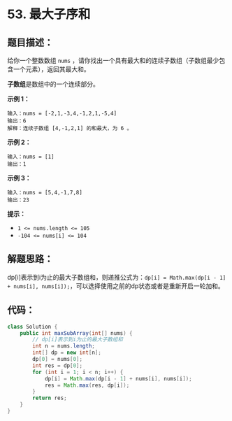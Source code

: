 # 53. 最大子序和

## 题目描述：

给你一个整数数组 `nums` ，请你找出一个具有最大和的连续子数组（子数组最少包含一个元素），返回其最大和。

**子数组**是数组中的一个连续部分。

**示例 1：**

```
输入：nums = [-2,1,-3,4,-1,2,1,-5,4]
输出：6
解释：连续子数组 [4,-1,2,1] 的和最大，为 6 。
```

**示例 2：**

```
输入：nums = [1]
输出：1
```

**示例 3：**

```
输入：nums = [5,4,-1,7,8]
输出：23
```

**提示：**

+ `1 <= nums.length <= 105`
+ `-104 <= nums[i] <= 104`

## 解题思路：

dp[i]表示到i为止的最大子数组和，则递推公式为：`dp[i] = Math.max(dp[i - 1] + nums[i], nums[i]);`，可以选择使用之前的dp状态或者是重新开启一轮加和。

## 代码：

```java
class Solution {
    public int maxSubArray(int[] nums) {
        // dp[i]表示到i为止的最大子数组和
        int n = nums.length;
        int[] dp = new int[n];
        dp[0] = nums[0];
        int res = dp[0];
        for (int i = 1; i < n; i++) {
            dp[i] = Math.max(dp[i - 1] + nums[i], nums[i]);
            res = Math.max(res, dp[i]);
        }
        return res;
    }
}
```

